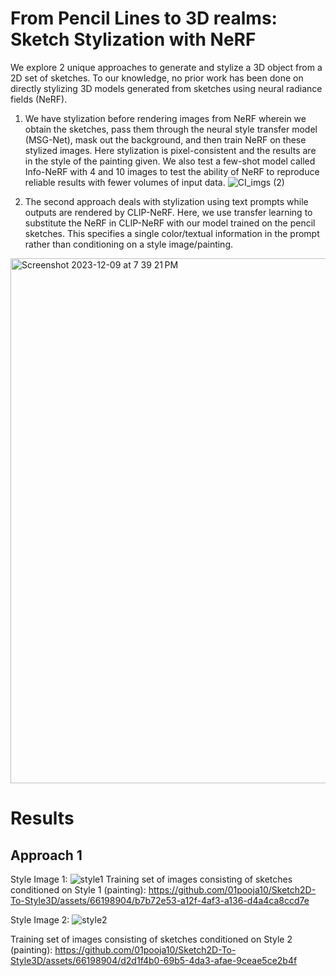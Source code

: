 # From Pencil Lines to 3D realms: Sketch Stylization with NeRF

We explore 2 unique approaches to generate and stylize a 3D object from a 2D set of sketches. To our knowledge, no prior work has been done on directly stylizing 3D models generated from sketches using neural radiance fields (NeRF).
1. We have stylization before rendering images from NeRF wherein we obtain the sketches, pass them through the neural style transfer model (MSG-Net), mask out the background, and then train NeRF on these stylized images. Here stylization is pixel-consistent and the results are in the style of the painting given. 
We also test a few-shot model called Info-NeRF with 4 and 10 images to test the ability of NeRF to reproduce reliable results with fewer volumes of input data.
![CI_imgs (2)](https://github.com/01pooja10/Sketch2D-To-Style3D/assets/66198904/602c0a0d-9b58-42a7-a714-9583d5f6af0b)

2. The second approach deals with stylization using text prompts while outputs are rendered by CLIP-NeRF. Here, we use transfer learning to substitute the NeRF in CLIP-NeRF with our model trained on the pencil sketches. This specifies a single color/textual information in the prompt rather than conditioning on a style image/painting.
<img width="840" alt="Screenshot 2023-12-09 at 7 39 21 PM" src="https://github.com/01pooja10/Sketch2D-To-Style3D/assets/30786246/61b3af2d-0fdb-4b35-b37e-39df68983665">

# Results

## Approach 1
Style Image 1:
![style1](https://github.com/01pooja10/Sketch2D-To-Style3D/assets/66198904/9fad3aeb-1f19-49a1-8637-3d98d1162911)
Training set of images consisting of sketches conditioned on Style 1 (painting):
https://github.com/01pooja10/Sketch2D-To-Style3D/assets/66198904/b7b72e53-a12f-4af3-a136-d4a4ca8ccd7e

Style Image 2:
![style2](https://github.com/01pooja10/Sketch2D-To-Style3D/assets/66198904/ace1e20a-a768-4319-9e44-d798c34d1c7a)

Training set of images consisting of sketches conditioned on Style 2 (painting):
https://github.com/01pooja10/Sketch2D-To-Style3D/assets/66198904/d2d1f4b0-69b5-4da3-afae-9ceae5ce2b4f





